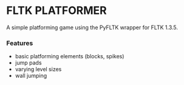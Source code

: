 # FLTK PLATFORMER
A simple platforming game using the PyFLTK wrapper for FLTK 1.3.5.

### Features
- basic platforming elements (blocks, spikes)
- jump pads
- varying level sizes
- wall jumping
